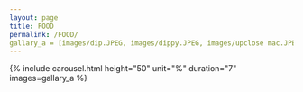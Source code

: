```yaml
---
layout: page
title: FOOD
permalink: /FOOD/
gallary_a = [images/dip.JPEG, images/dippy.JPEG, images/upclose mac.JPEG, images/upclose pudding.JPEG]
---
```


{% include carousel.html height="50" unit="%" duration="7" images=gallary_a %}
